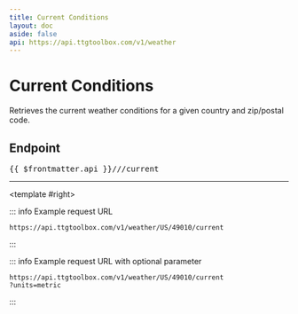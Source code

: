 ```yaml
---
title: Current Conditions
layout: doc
aside: false
api: https://api.ttgtoolbox.com/v1/weather
---
```


<script setup>
import DividePage from '../../../components/DividerPage.vue'   
</script>

# Current Conditions

Retrieves the current weather conditions for a given country and zip/postal code.

## Endpoint <Badge type="tip" text="GET" />

<pre>{{ $frontmatter.api }}/<Badge type="tip" text="country_code" />/<Badge type="tip" text="postal_code" />/current</pre>

---

<DividePage :top="63">
<template #left>

### Required parameters

This endpoint uses the `GET' method and has the following required parameters.

<b><pre>country_code</pre></b><Badge type="danger" text="required" /><br/>

A valid country code is required. The following country codes are supported:

| Country       | Code |
| ------------- | :--: |
| United States |  US  |
| Canada        |  CA  |

<b><pre>postal_code</pre></b><Badge type="danger" text="required" /><br/>

A valid zip / postal code is required.

### Optional parameters

<b><pre>units</pre></b>

Use the `units` parameter to specify the units for all fields with a standard units, e.g. miles or kilometers. The following units are supported:

| Units    | Examples                       |
| -------- | ------------------------------ |
| imperial | miles, fahrenheit, in. mercury |
| metric   | kilometers, celsius, pascals   |

---

</template>

<template #right>

::: info Example request URL

```
https://api.ttgtoolbox.com/v1/weather/US/49010/current
```

:::

::: info Example request URL with optional parameter

```
https://api.ttgtoolbox.com/v1/weather/US/49010/current
?units=metric
```

:::

</template>
</DividePage>

<DividePage :top="63">
<template #left>

### Returns

A JSON object containing the current weather conditions.

---

</template>
<template #right>

::: info Response

```json
{
  "time": "2024-03-06T11:22:13-05:00",
  "timezone": "America/Detroit",
  "latitude": 42.5256,
  "longitude": -85.8661,
  "location": "Allegan, Michigan, US",
  "temperature": 44.85,
  "feels_like": 40.98,
  "humidity": 78,
  "dew_point": 38.43,
  "uv_index": 2.55,
  "clouds": 89,
  "visibility": 10000,
  "wind_speed": 7,
  "wind_deg": 36,
  "wind_direction": "NE",
  "wind_gust": 14,
  "description": "overcast clouds",
  "units": "imperial"
}
```

:::

</template>
</DividePage>
